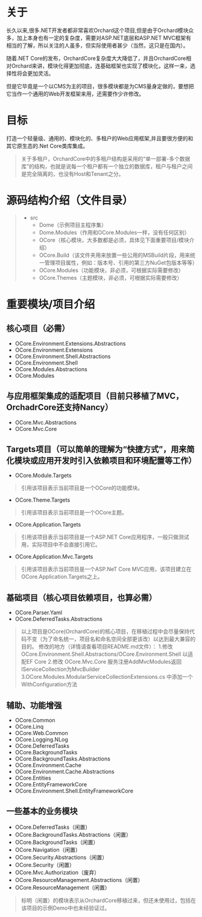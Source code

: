 # 关于
长久以来,很多.NET开发者都非常喜欢Orchard这个项目,但是由于Orchard模块众多，加上本身也有一定的复杂度，需要对ASP.NET底层和ASP.NET MVC框架有相当的了解，所以关注的人虽多，但实际使用者甚少（当然，这只是在国内）。  

随着.NET Core的发布，OrchardCore复杂度大大降低了，并且OrchardCore相对Orchard来讲，模块化得更加彻底，连基础框架也实现了模块化，这样一来，选择性将会更加灵活。 

但是它毕竟是一个以CMS为主的项目，很多模块都是为CMS量身定做的，要想把它当作一个通用的Web开发框架来用，还需要作少许修改。
 
# 目标
打造一个轻量级、通用的、模块化的、多租户的Web应用框架,并且要很方便的和其它原生态的.Net Core类库集成。
>  关于多租户，OrchardCore中的多租户结构是采用的“单一部署-多个数据库”的结构，也就是说每一个租户都有一个独立的数据库，租户与租户之间是完全隔离的，也没有Host和Tenant之分。

# 源码结构介绍（文件目录）
> - src  
>   - Dome（示例项目主程序集）  
>   - Dome.Modules（作用和OCore.Modules一样，没有任何区别）  
>   - OCore（核心模块，大多数都是必须，具体见下面重要项目/模块介绍）  
>   - OCore.Build（该文件夹用来放置一些公用的MSBuild片段，用来统一管理项目属性，例如：版本号、引用的第三方NuGet包版本等等）  
>   - OCore.Modules（功能模块，非必须，可根据实际需要修改）  
>   - OCore.Themes（主题模块，非必须，可根据实际需要修改）  

# 重要模块/项目介绍
## 核心项目（必需）
* OCore.Environment.Extensions.Abstractions
* OCore.Environment.Extensions
* OCore.Environment.Shell.Abstractions
* OCore.Environment.Shell
* OCore.Modules.Abstractions
* OCore.Modules
## 与应用框架集成的适配项目（目前只移植了MVC，OrchadrCore还支持Nancy）
* OCore.Mvc.Abstractions
* OCore.Mvc.Core
## Targets项目（可以简单的理解为“快捷方式”，用来简化模块或应用开发时引入依赖项目和环境配置等工作）
* OCore.Module.Targets
> 引用该项目表示当前项目是一个OCore的功能模块。
* OCore.Theme.Targets
> 引用该项目表示当前项目是一个OCore主题。
* OCore.Application.Targets
> 引用该项目表示当前项目是一个ASP.NET Core应用程序，一般只做测试用，实际项目中不会直接引用它。
* OCore.Application.Mvc.Targets
> 引用该项目表示当前项目是一个ASP.NeT Core MVC应用，该项目建立在OCore.Application.Targets之上。

## 基础项目（核心项目依赖项目，也算必需）
* OCore.Parser.Yaml
* OCore.DeferredTasks.Abstractions

>以上项目是OCore(OrchardCore)的核心项目，在移植过程中会尽量保持代码不变（为了命名统一，项目名和命名空间全部更该改）以达到最大兼容的目的。
修改的地方（详情请查看项目README.md文件）：
1.修改 OCore.Environment.Shell.Abstractions/OCore.Environment.Shell 以适配EF Core 
2.修改 OCore.Mvc.Core 服务注册AddMvcModules返回IServiceCollection为MvcBuilder
3.OCore.Modules.ModularServiceCollectionExtensions.cs 中添加一个WithConfiguration方法

## 辅助、功能增强
* OCore.Common
* OCore.Linq
* OCore.Web.Common
* OCore.Logging.NLog
* OCore.DeferredTasks
* OCore.BackgroundTasks
* OCore.BackgroundTasks.Abstractions
* OCore.Environment.Cache
* OCore.Environment.Cache.Abstractions
* OCore.Entities
* OCore.EntityFrameworkCore
* OCore.Environment.Shell.EntityFrameworkCore

## 一些基本的业务模块
* OCore.DeferredTasks（闲置）
* OCore.BackgroundTasks.Abstractions（闲置）
* OCore.BackgroundTasks（闲置）
* OCore.Navigation（闲置）
* OCore.Security.Abstractions（闲置）
* OCore.Security（闲置）
* OCore.Mvc.Authorization（废弃）
* OCore.ResourceManagement.Abstractions（闲置）
* OCore.ResourceManagement（闲置）

> 标明（闲置）的模块表示从OrchardCore移植过来，但还未使用过，包括在该项目的示例Demo中也未经验证过。
 
